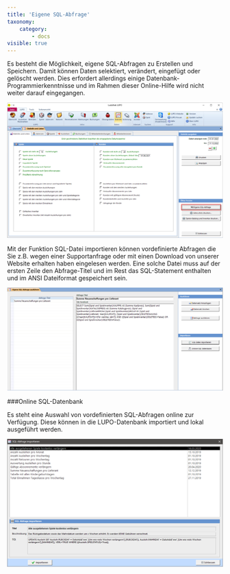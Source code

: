 ```yaml
---
title: 'Eigene SQL-Abfrage'
taxonomy:
    category:
        - docs
visible: true
---
```


Es besteht die Möglichkeit, eigene SQL-Abfragen zu Erstellen und Speichern. Damit können Daten selektiert, verändert, eingefügt oder gelöscht werden. Dies erfordert allerdings einige Datenbank-Programmierkenntnisse und im Rahmen dieser Online-Hilfe wird nicht weiter darauf eingegangen.

![eigene-sql-abfragen](../../images/statistik-eigene-sql-abragen.png)

Mit der Funktion <span class="btn-lupo">SQL-Datei importieren</span> können vordefinierte Abfragen die Sie z.B. wegen einer Supportanfrage oder mit einen Download von unserer Website erhalten haben eingelesen werden. Eine solche Datei muss auf der ersten Zeile den Abfrage-Titel und im Rest das SQL-Statement enthalten und im ANSI Dateiformat gespeichert sein.

![sql-abfrage](../../images/sql-abfrage.png)


###Online SQL-Datenbank

Es steht eine Auswahl von vordefinierten SQL-Abfragen online zur Verfügung. Diese können in die LUPO-Datenbank importiert und lokal ausgeführt werden.

![sql-abfrage](../../images/sql-importieren.png)
